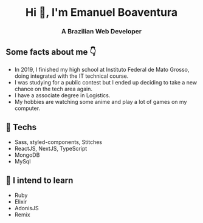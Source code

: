 <h1 align="center">Hi 👋, I'm Emanuel Boaventura</h1>
<h3 align="center">A Brazilian Web Developer</h3>

## Some facts about me 👇

- In 2019, I finished my high school at Instituto Federal de Mato Grosso, doing integrated with the IT technical course.
- I was studying for a public contest but I ended up deciding to take a new chance on the tech area again.
- I have a associate degree in Logistics.
- My hobbies are watching some anime and play a lot of games on my computer.

## 🔭 Techs
- Sass, styled-components, Stitches
- ReactJS, NextJS, TypeScript
- MongoDB
- MySql

## 🌱 I intend to learn
- Ruby
- Elixir
- AdonisJS
- Remix
